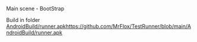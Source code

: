 ﻿Main scene - BootStrap

Build in folder [AndroidBuild/runner.apk](https://github.com/MrFlox/TestRunner/blob/main/AndroidBuild/runner.apk)https://github.com/MrFlox/TestRunner/blob/main/AndroidBuild/runner.apk